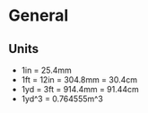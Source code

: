 # General

## Units

- 1in = 25.4mm
- 1ft = 12in = 304.8mm = 30.4cm
- 1yd = 3ft = 914.4mm = 91.44cm
- 1yd^3 = 0.764555m^3


